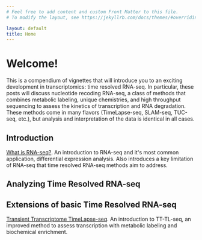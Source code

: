 ```yaml
---
# Feel free to add content and custom Front Matter to this file.
# To modify the layout, see https://jekyllrb.com/docs/themes/#overriding-theme-defaults

layout: default
title: Home
---
```

# Welcome!
This is a compendium of vignettes that will introduce you to an exciting development in transcriptomics: time resolved RNA-seq. In particular, these posts will discuss nucleotide recoding RNA-seq, a class of methods that combines metabolic labeling, unique chemistries, and high throughput sequencing to assess the kinetics of transcription and RNA degradation. These methods come in many flavors (TimeLapse-seq, SLAM-seq, TUC-seq, etc.), but analysis and interpretation of the data is identical in all cases. 

## Introduction

[What is RNA-seq?](./_pages/intro_1_what_is_RNAseq.markdown). An introduction to RNA-seq and it's most common application, differential expression analysis. Also introduces a key limitation of RNA-seq that time resolved RNA-seq methods aim to address.

## Analyzing Time Resolved RNA-seq

## Extensions of basic Time Resolved RNA-seq

[Transient Transcriptome TimeLapse-seq](./_pages/extensions_1_TT_TL.markdown). An introduction to TT-TL-seq, an improved method to assess transcription with metabolic labeling and biochemical enrichment.


